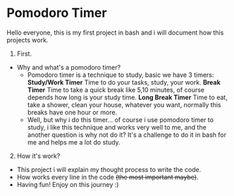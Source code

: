 # Pomodoro Timer

Hello everyone, this is my first project in bash and i will document how this projects work.
1. First.
- Why and what's a pomodoro timer?
  - Pomodoro timer is a technique to study, basic we have 3 timers:
**Study/Work Timer** Time to do your tasks, study, your work. 
**Break Timer** Time to take a quick break like 5,10 minutes, of course depends how long is your study time.
**Long Break Timer** Time to eat, take a shower, clean your house, whatever you want, normally this breaks have one hour or more.
  - Well, but why i do this timer... of course i use pomodoro timer to study, i like this technique and works very well to me, and the another question is why not do it? It's a challenge to do it in bash for me and helps me a lot do study.

2. How it's work?
- This project i will explain my thought process to write the code.
- How works every line in the code ~~(the most important maybe)~~.
- Having fun!  Enjoy on this journey :)
